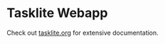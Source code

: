 # Tasklite Webapp

Check out [tasklite.org] for extensive documentation.

[tasklite.org]: https://tasklite.org
